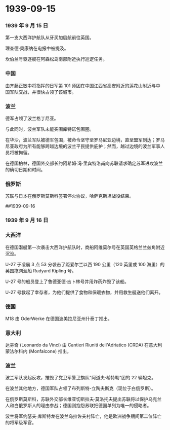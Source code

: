 # 1939-09-15

### 1939 年 9 月 15 日

第一支大西洋护航队从牙买加启航前往英国。

理查德·奥康纳在电报中被提及。

坎伯兰号驱逐舰在阿森松岛南部附近执行巡逻任务。

### 中国

由齐藤正敏中将指挥的日军第 101
师团在中国江西省高安附近的莲花山附近与中国军队交战，并很快占领了该城市。

### 波兰

德军占领了波兰格丁尼亚。

与此同时，波兰军队未能突围库特诺包围圈。

在华沙，波兰军队被德军包围，被命令坚守至罗马尼亚边境，直至盟军到达；罗马尼亚政府为所有能够跨越边境的波兰平民提供庇护；然而，越过边境的波兰军事人员将被拘留。

在德国柏林，德国外交部长约阿希姆·冯·里宾特洛甫向苏联请求确定苏军进攻波兰的确切日期和时间。

### 俄罗斯

苏联与日本在俄罗斯莫斯科签署停火协议，哈萨克斯坦战役结束。

##1939-09-16

### 1939 年 9 月 16 日

### 大西洋

在德国潜艇第一次袭击大西洋护航队时，商船阿维莫尔号在英国英格兰兰兹角附近沉没。

U-27 于凌晨 3 点 53 分袭击了距爱尔兰以西 190 公里（120 英里或 100
海里）的英国拖网渔船 Rudyard Kipling 号。

U-27 号的船员登上了鲁德亚德·吉卜林号并用炸药炸毁了该船。

U-27 号救起了幸存者，为他们提供了食物和保暖衣物，并用救生艇送他们离开。

### 德国

M18 由 OderWerke 在德国波美拉尼亚州什泰丁推出。

### 意大利

达芬奇 (Leonardo da Vinci) 由 Cantieri Riuniti dell\'Adriatico (CRDA)
在意大利蒙法尔科内 (Monfalcone) 推出。

### 波兰

波兰军队发起反攻，摧毁了党卫军警卫旗队"阿道夫·希特勒"团的 22 辆坦克。

在波兰其他地方，德国军队占领了布列斯特-立陶夫斯克（现位于白俄罗斯）。

在俄罗斯莫斯科，苏联外交部长维亚切斯拉夫·莫洛托夫提出苏联将以保护乌克兰人和白俄罗斯人的理由参战；德国则抱怨苏联把德国单列为唯一的侵略者。

波兰将军约瑟夫·库斯特龙在波兰乌拉佐夫村阵亡，他是欧洲战争期间第二位阵亡的将军级军官。